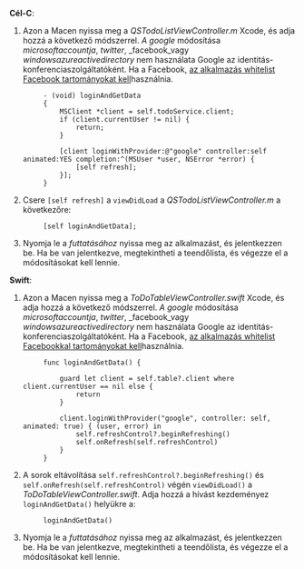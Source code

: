 **Cél-C**: 

1. Azon a Macen nyissa meg a _QSTodoListViewController.m_ Xcode, és adja hozzá a következő módszerrel. _A google_ módosítása _microsoftaccountja_, _twitter_, _facebook_vagy _windowsazureactivedirectory_ nem használata Google az identitás-konferenciaszolgáltatóként. Ha a Facebook, [az alkalmazás whitelist Facebook tartományokat kell](https://developers.facebook.com/docs/ios/ios9#whitelist)használnia.

            - (void) loginAndGetData
            {
                MSClient *client = self.todoService.client;
                if (client.currentUser != nil) {
                    return;
                }
            
                [client loginWithProvider:@"google" controller:self animated:YES completion:^(MSUser *user, NSError *error) {
                    [self refresh];
                }];
            }


2. Csere `[self refresh]` a `viewDidLoad` a _QSTodoListViewController.m_ a következőre:

            [self loginAndGetData];

3. Nyomja le a _futtatásához_ nyissa meg az alkalmazást, és jelentkezzen be. Ha be van jelentkezve, megtekintheti a teendőlista, és végezze el a módosításokat kell lennie.

**Swift**:

1. Azon a Macen nyissa meg a _ToDoTableViewController.swift_ Xcode, és adja hozzá a következő módszerrel. _A google_ módosítása _microsoftaccountja_, _twitter_, _facebook_vagy _windowsazureactivedirectory_ nem használata Google az identitás-konferenciaszolgáltatóként. Ha a Facebook, [az alkalmazás whitelist Facebookkal tartományokat kell](https://developers.facebook.com/docs/ios/ios9#whitelist)használnia.
        
            func loginAndGetData() {
                
                guard let client = self.table?.client where client.currentUser == nil else {
                    return
                }
                
                client.loginWithProvider("google", controller: self, animated: true) { (user, error) in
                    self.refreshControl?.beginRefreshing()
                    self.onRefresh(self.refreshControl)
                }
            }


2. A sorok eltávolítása `self.refreshControl?.beginRefreshing()` és `self.onRefresh(self.refreshControl)` végén `viewDidLoad()` a _ToDoTableViewController.swift_. Adja hozzá a hívást kezdeményez `loginAndGetData()` helyükre a:

            loginAndGetData()

3. Nyomja le a _futtatásához_ nyissa meg az alkalmazást, és jelentkezzen be. Ha be van jelentkezve, megtekintheti a teendőlista, és végezze el a módosításokat kell lennie.
